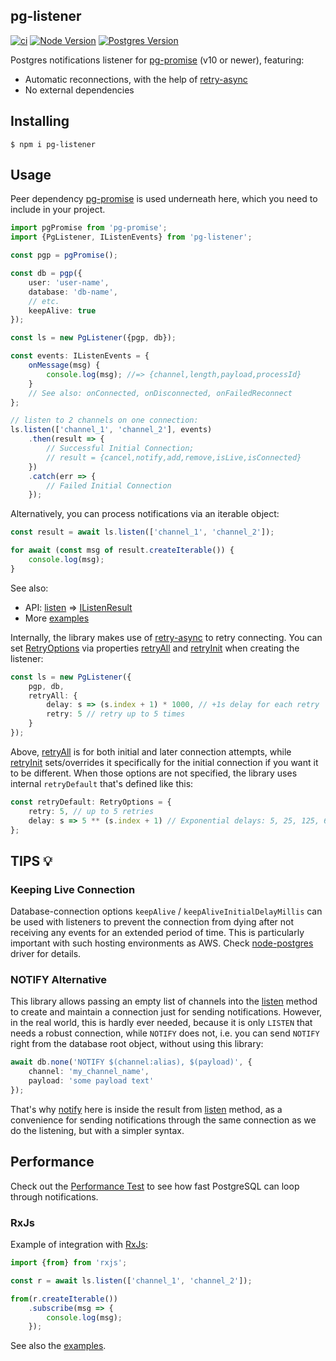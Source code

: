 pg-listener
-----------

[![ci](https://github.com/vitaly-t/pg-listener/actions/workflows/ci.yml/badge.svg)](https://github.com/vitaly-t/pg-listener/actions/workflows/ci.yml)
[![Node Version](https://img.shields.io/badge/nodejs-16%20--%2024-green.svg?logo=node.js&style=flat)](https://nodejs.org)
[![Postgres Version](https://img.shields.io/badge/postgresql-12%20--%2018-green.svg?logo=postgresql&style=flat)](https://www.postgresql.org)

Postgres notifications listener for [pg-promise] (v10 or newer), featuring:

* Automatic reconnections, with the help of [retry-async]
* No external dependencies

## Installing

```
$ npm i pg-listener
```

## Usage

Peer dependency [pg-promise] is used underneath here, which you need to include in your project.

```ts
import pgPromise from 'pg-promise';
import {PgListener, IListenEvents} from 'pg-listener';

const pgp = pgPromise();

const db = pgp({
    user: 'user-name',
    database: 'db-name',
    // etc.
    keepAlive: true
});

const ls = new PgListener({pgp, db});

const events: IListenEvents = {
    onMessage(msg) {
        console.log(msg); //=> {channel,length,payload,processId}
    }
    // See also: onConnected, onDisconnected, onFailedReconnect
};

// listen to 2 channels on one connection:
ls.listen(['channel_1', 'channel_2'], events)
    .then(result => {
        // Successful Initial Connection;
        // result = {cancel,notify,add,remove,isLive,isConnected}
    })
    .catch(err => {
        // Failed Initial Connection
    });
```

Alternatively, you can process notifications via an iterable object:

```ts
const result = await ls.listen(['channel_1', 'channel_2']);

for await (const msg of result.createIterable()) {
    console.log(msg);
}
```

See also:

* API: [listen] => [IListenResult]
* More [examples]

Internally, the library makes use of [retry-async] to retry connecting. You can set [RetryOptions] via properties
[retryAll] and [retryInit] when creating the listener:

```ts
const ls = new PgListener({
    pgp, db,
    retryAll: {
        delay: s => (s.index + 1) * 1000, // +1s delay for each retry
        retry: 5 // retry up to 5 times
    }
});
```

Above, [retryAll] is for both initial and later connection attempts, while [retryInit] sets/overrides it
specifically for the initial connection if you want it to be different. When those options are not specified, the
library uses
internal `retryDefault` that's defined like this:

```ts
const retryDefault: RetryOptions = {
    retry: 5, // up to 5 retries
    delay: s => 5 ** (s.index + 1) // Exponential delays: 5, 25, 125, 625, 3125 ms
};
```

## TIPS 💡

### Keeping Live Connection

Database-connection options `keepAlive` / `keepAliveInitialDelayMillis` can be used with listeners to prevent the
connection from dying after not receiving any events for an extended period of time. This is particularly important
with such hosting environments as AWS. Check [node-postgres] driver for details.

### NOTIFY Alternative

This library allows passing an empty list of channels into the [listen] method to create and maintain a connection
just for sending notifications. However, in the real world, this is hardly ever needed, because it is only `LISTEN` that
needs a robust connection, while `NOTIFY` does not, i.e. you can send `NOTIFY` right from the database
root object, without using this library:

```ts
await db.none('NOTIFY $(channel:alias), $(payload)', {
    channel: 'my_channel_name',
    payload: 'some payload text'
});
```

That's why [notify] here is inside the result from [listen] method, as a convenience for sending notifications
through the same connection as we do the listening, but with a simpler syntax.

## Performance

Check out the [Performance Test] to see how fast PostgreSQL can loop through notifications.

### RxJs

Example of integration with [RxJs]:

```ts
import {from} from 'rxjs';

const r = await ls.listen(['channel_1', 'channel_2']);

from(r.createIterable())
    .subscribe(msg => {
        console.log(msg);
    });
```

See also the [examples].

[pg-promise]:https://github.com/vitaly-t/pg-promise

[retry-async]:https://github.com/vitaly-t/retry-async

[RetryOptions]:https://vitaly-t.github.io/pg-listener/types/RetryOptions.html

[retryAll]:https://vitaly-t.github.io/pg-listener/interfaces/IListenConfig.html#retryall

[retryInit]:https://vitaly-t.github.io/pg-listener/interfaces/IListenConfig.html#retryinit

[node-postgres]:https://github.com/brianc/node-postgres

[listen]:https://vitaly-t.github.io/pg-listener/classes/PgListener.html#listen

[notify]:https://vitaly-t.github.io/pg-listener/interfaces/IListenResult.html#notify

[IListenResult]:https://vitaly-t.github.io/pg-listener/interfaces/IListenResult.html

[examples]:https://github.com/vitaly-t/pg-listener/wiki/Examples

[RxJs]:https://github.com/ReactiveX/rxjs

[Performance Test]:https://github.com/vitaly-t/pg-listener/wiki/Performance-Test

